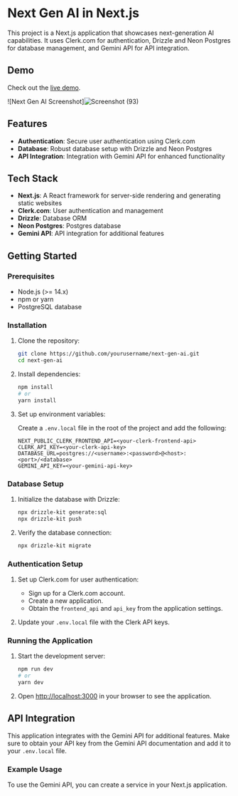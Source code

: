 # Next Gen AI in Next.js

This project is a Next.js application that showcases next-generation AI capabilities. It uses Clerk.com for authentication, Drizzle and Neon Postgres for database management, and Gemini API for API integration.

## Demo

Check out the [live demo](https://next-gen-ai-29hf.vercel.app/).

![Next Gen AI Screenshot]![Screenshot (93)](https://github.com/user-attachments/assets/cae69b22-e389-42b6-9994-a6dc590e5569)


## Features

- **Authentication**: Secure user authentication using Clerk.com
- **Database**: Robust database setup with Drizzle and Neon Postgres
- **API Integration**: Integration with Gemini API for enhanced functionality

## Tech Stack

- **Next.js**: A React framework for server-side rendering and generating static websites
- **Clerk.com**: User authentication and management
- **Drizzle**: Database ORM
- **Neon Postgres**: Postgres database
- **Gemini API**: API integration for additional features

## Getting Started

### Prerequisites

- Node.js (>= 14.x)
- npm or yarn
- PostgreSQL database

### Installation

1. Clone the repository:

    ```bash
    git clone https://github.com/yourusername/next-gen-ai.git
    cd next-gen-ai
    ```

2. Install dependencies:

    ```bash
    npm install
    # or
    yarn install
    ```

3. Set up environment variables:

    Create a `.env.local` file in the root of the project and add the following:

    ```env
    NEXT_PUBLIC_CLERK_FRONTEND_API=<your-clerk-frontend-api>
    CLERK_API_KEY=<your-clerk-api-key>
    DATABASE_URL=postgres://<username>:<password>@<host>:<port>/<database>
    GEMINI_API_KEY=<your-gemini-api-key>
    ```

### Database Setup

1. Initialize the database with Drizzle:

    ```bash
    npx drizzle-kit generate:sql
    npx drizzle-kit push
    ```

2. Verify the database connection:

    ```bash
    npx drizzle-kit migrate
    ```

### Authentication Setup

1. Set up Clerk.com for user authentication:

    - Sign up for a Clerk.com account.
    - Create a new application.
    - Obtain the `frontend_api` and `api_key` from the application settings.

2. Update your `.env.local` file with the Clerk API keys.

### Running the Application

1. Start the development server:

    ```bash
    npm run dev
    # or
    yarn dev
    ```

2. Open [http://localhost:3000](http://localhost:3000) in your browser to see the application.

## API Integration

This application integrates with the Gemini API for additional features. Make sure to obtain your API key from the Gemini API documentation and add it to your `.env.local` file.

### Example Usage

To use the Gemini API, you can create a service in your Next.js application.

